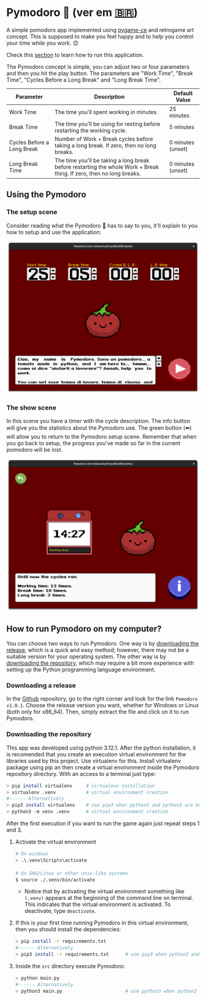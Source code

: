 # Pymodoro 🍅 (ver em [🇧🇷](./README.md))

A simple pomodoro app implemented using [pygame-ce](https://github.com/pygame-community/pygame-ce) and retrogame art concept. This is supposed to make you feel happy and to help you control your time while you work. 😊

Check this [section](#how-to-run-pymodoro-on-my-computer) to learn how to run this application.

The Pymodoro concept is simple, you can adjust two or four parameters and then you hit the play button. The parameters are "Work Time", "Break Time", "Cycles Before a Long Break" and "Long Break Time".

|    Parameter               |                                          Description                                    |   Default Value   |
|----------------------------|-----------------------------------------------------------------------------------------|-------------------|
| Work Time                  | The time you'll spent working in minutes.                                               | 25 minutes        |
| Break Time                 | The time you'll be using for resting before restarting the working cycle.               | 5 minutes         |
| Cycles Before a Long Break | Number of Work + Break cycles before taking a long break. If zero, then no long breaks. | 0 minutes (unset) |
| Long Break Time            | The time you'll be taking a long break before restarting the whole Work + Break thing. If zero, then no long breaks.  | 0 minutes (unset) |

## Using the Pymodoro

### The setup scene

Consider reading what the Pymodoro 🍅 has to say to you, it'll explain to you how to setup and use the application: 

<img src=screenshots/setup.png>

### The show scene

In this scene you have a timer with the cycle description. The info button will give you the statistics about the Pymodoro use. 
The green button (⬅️) will allow you to return to the Pymodoro setup scene. Remember that when you go back to setup, the progress you've made so far in the current pomodoro will be lost.

<img src=screenshots/show.png>

## How to run Pymodoro on my computer?

You can choose two ways to run Pymodoro. One way is by [downloading the release](#downloading-a-release), which is a quick and easy method; however, there may not be a suitable version for your operating system. The other way is by [downloading the repository](#downloading-the-repository), which may require a bit more experience with setting up the Python programming language environment.

### Downloading a release

In the [Github](https://github.com/Blendify-Games/Pymodoro) repository, go to the right corner and look for the link `Pomodoro v1.0.1`. Choose the release version you want, whether for Windows or Linux (both only for x86_64). Then, simply extract the file and click on it to run Pymodoro.

### Downloading the repository

This app was developed using python 3.12.1. After the python installation, it is recomended that you create an execution virtual environment for the libraries used by this project. Use virtualenv for this. Install virtualenv package using pip an then create a virtual environment inside the Pymodoro repository directory. With an access to a terminal just type:

```bash
> pip install virtualenv     # virtualenv installation
> virtualenv .venv           # virtual environment creation
#------ Alternatively
> pip3 install virtualenv    # use pip3 when python2 and python3 are both available in the system
> python3 -m venv .venv      # virtual environment creation
```

After the first execution if you want to run the game again just repeat steps 1 and 3.

1. Activate the virtual environment

    ```bash
    # On windows
    > .\.venv\Scripts\activate

    # On GNU/Linux or other unix-like systems
    $ source ./.venv/bin/activate
    ```
    
    * Notice that by activating the virtual environment something like `(.venv)` appears at the beginning of the command line on terminal. This indicates that the virtual environment is activated. To deactivate, type `deactivate`.

2. If this is your first time running Pymodoro in this virtual environment, then you should install the dependencies:

    ```bash
    > pip install -r requirements.txt
    #------ Alternatively
    > pip3 install -r requirements.txt      # use pip3 when python2 and python3 are both available in the system
    ```

3. Inside the `src` directory execute Pymodoro:

    ```bash
    > python main.py
    #------ Alternatively
    > python3 main.py                       # use python3 when python2 and python3 are both available in the system
    ```